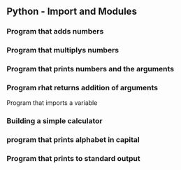 ## Python - Import and Modules
### Program that adds numbers
### Program that multiplys numbers
### Program that prints numbers and the arguments
### Program rhat returns addition of arguments
Program that imports a variable
### Building a simple calculator
### program that prints alphabet in capital
### Program that prints to standard output
